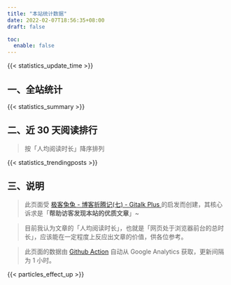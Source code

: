 ```yaml
---
title: "本站统计数据"
date: 2022-02-07T18:56:35+08:00
draft: false

toc:
  enable: false
---
```


{{< statistics_update_time  >}}

## 一、全站统计

{{< statistics_summary  >}}

## 二、近 30 天阅读排行

>按「人均阅读时长」降序排列

{{< statistics_trendingposts  >}}

## 三、说明

>此页面受 [极客兔兔 - 博客折腾记(七) - Gitalk Plus ](https://geektutu.com/post/blog-experience-7.html) 的启发而创建，其核心诉求是「**帮助访客发现本站的优质文章**」~

>目前我认为文章的「人均阅读时长」，也就是「网页处于浏览器前台的总时长」，应该能在一定程度上反应出文章的价值，供各位参考。

>此页面的数据由 [Github Action](https://github.com/ryan4yin/ryan4yin.space/blob/main/.github/workflows/gh-pages.yaml) 自动从 Google Analytics 获取，更新间隔为 1 小时。


{{< particles_effect_up  >}}
